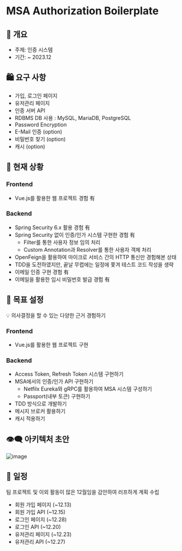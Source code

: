 # MSA Authorization Boilerplate

## 🚊 개요

- 주제: 인증 시스템
- 기간: ~ 2023.12

## 🛍️ 요구 사항
- 가입, 로그인 페이지
- 유저관리 페이지
- 인증 서버 API
- RDBMS DB 사용 : MySQL, MariaDB, PostgreSQL
- Password Encryption
- E-Mail 인증 (option)
- 비밀번호 찾기 (option)
- 캐시 (option)

## 🏈 현재 상황

### Frontend
- Vue.js를 활용한 웹 프로젝트 경험 有

### Backend
- Spring Security 6.x 활용 경험 有
- Spring Security 없이 인증/인가 시스템 구현한 경험 有
    - Filter를 통한 사용자 정보 임의 처리
    - Custom Annotation과 Resolver를 통한 사용자 객체 처리
- OpenFeign을 활용하여 마이크로 서비스 간의 HTTP 통신만 경험해본 상태
- TDD을 도전하였지만, 끝날 무렵에는 일정에 쫓겨 테스트 코드 작성을 생략
- 이메일 인증 구현 경험 有
- 이메일을 활용한 임시 비밀번호 발급 경험 有

## 🍔 목표 설정
<aside>
💡 의사결정을 할 수 있는 다양한 근거 경험하기

</aside>

### Frontend
- Vue.js를 활용한 웹 프로젝트 구현

### Backend
- Access Token, Refresh Token 시스템 구현하기
- MSA에서의 인증/인가 API 구현하기
    - Netfilx Eureka와 gRPC를 활용하여 MSA 시스템 구성하기
    - Passport(내부 토큰) 구현하기
- TDD 방식으로 개발하기
- 메시지 브로커 활용하기
- 캐시 적용하기

## 👁️‍🗨️ 아키텍처 초안
![image](https://github.com/210-reverof/msa-authoriazation-boiler-plate/assets/74983448/178433b6-2369-4de1-8a59-052e9e7aab04)


## 🍵 일정
팀 프로젝트 및 이외 활동이 많은 12월임을 감안하여 러프하게 계획 수립
- 회원 가입 페이지 (~12.13)
- 회원 가입 API (~12.15)
- 로그인 페이지 (~12.28)
- 로그인 API (~12.20)
- 유저관리 페이지 (~12.23)
- 유저관리 API (~12.27)
